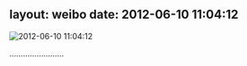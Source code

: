 layout: weibo
date: 2012-06-10 11:04:12
---
<meta name="referrer" content="no-referrer" />

<img src="/images/renren.ico" style="float: left;"/>2012-06-10 11:04:12

……………………

